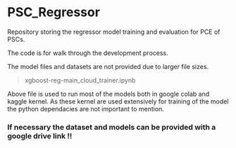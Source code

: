 # PSC_Regressor
Repository storing the regressor model training and evaluation for PCE of PSCs. 

The code is for walk through the development process.


The model files and datasets are not provided due to larger file sizes.

> xgboost-reg-main_cloud_trainer.ipynb


Above file is used to run most of the models both in google colab and kaggle kernel.
As these kernel are used extensively for training of the model the python dependacies are not important to mention.



### If necessary the dataset and models can be provided with a google drive link !!
